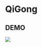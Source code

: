 # QiGong

## DEMO

[![](http://img.youtube.com/vi/qdgPX4-yE1I/0.jpg)](http://www.youtube.com/watch?v=qdgPX4-yE1I "")
